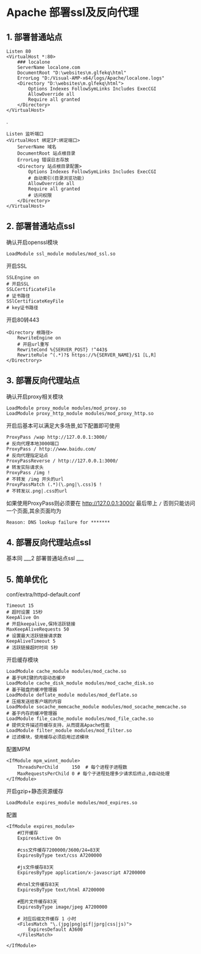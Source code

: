 # Apache 部署ssl及反向代理

## 1. 部署普通站点

	Listen 80
	<VirtualHost *:80>
	    ### localone
	    ServerName localone.com
	    DocumentRoot "D:\websites\m.glfekq\html"
	    ErrorLog "D:/Visual-AMP-x64/logs/Apache/localone.logs"
	    <Directory "D:\websites\m.glfekq\html">
	        Options Indexes FollowSymLinks Includes ExecCGI
	        AllowOverride all
	        Require all granted
	    </Directory>
	</VirtualHost>


.

	Listen 监听端口
	<VirtualHost 绑定IP:绑定端口>
	    ServerName 域名
	    DocumentRoot 站点根目录
	    ErrorLog 错误日志存放
	    <Directory 站点根目录配置>
	        Options Indexes FollowSymLinks Includes ExecCGI
			# 自动索引(目录浏览功能)
	        AllowOverride all
	        Require all granted
			# 访问权限
	    </Directory>
	</VirtualHost>

## 2. 部署普通站点ssl

确认开启openssl模块

	LoadModule ssl_module modules/mod_ssl.so

开启SSL

	SSLEngine on
	# 开启SSL
	SSLCertificateFile
	# 证书路径
	SSlCertificateKeyFile
	# key证书路径

开启80转443

	<Directory 根路径>
		RewriteEngine on
		# 开启url重写
		RewriteCond %{SERVER_POST} !^443$
		RewriteRule ^(.*)?$ https://%{SERVER_NAME}/$1 [L,R]
	</Directrory>
	
## 3. 部署反向代理站点

确认开启proxy相关模块

	LoadModule proxy_module modules/mod_proxy.so
	LoadModule proxy_http_module modules/mod_proxy_http.so

开启后基本可以满足大多场景,如下配置即可使用

	ProxyPass /wap http://127.0.0.1:3000/
	# 反向代理本地3000端口
	ProxyPass / http://www.baidu.com/
	# 反向代理指定站点
	ProxyPassReverse / http://127.0.0.1:3000/
	# 转发实际请求头
	ProxyPass /img !
	# 不转发 /img 开头的url
	ProxyPassMatch (.*)(\.png|\.css)$ !
	# 不转发以.png|.css的url

如果使用ProxyPass则必须要在 http://127.0.0.1:3000/ 最后带上 ``` / ``` 否则只能访问一个页面,其余页面均为

	Reason: DNS lookup failure for *******
	
## 4. 部署反向代理站点ssl

基本同 ___2 部署普通站点ssl ___

## 5. 简单优化

conf/extra/httpd-default.conf

	Timeout 15
	# 超时设置 15秒
	KeepAlive On
	# 开启keepalive,保持活跃链接
	MaxKeepAliveRequests 50
	# 设置最大活跃链接请求数
	KeepAliveTimeout 5
	# 活跃链接超时时间 5秒

开启缓存模块

	LoadModule cache_module modules/mod_cache.so
	# 基于URI键的内容动态缓冲
	LoadModule cache_disk_module modules/mod_cache_disk.so
	# 基于磁盘的缓冲管理器
	LoadModule deflate_module modules/mod_deflate.so
	# 压缩发送给客户端的内容
	LoadModule socache_memcache_module modules/mod_socache_memcache.so  
	# 基于内存的缓冲管理器
	LoadModule file_cache_module modules/mod_file_cache.so
	# 提供文件描述符缓存支持，从而提高Apache性能
	LoadModule filter_module modules/mod_filter.so 
	# 过滤模块，使用缓存必须启用过滤模块

配置MPM
	
	<IfModule mpm_winnt_module>
        ThreadsPerChild     150  # 每个进程子进程数
        MaxRequestsPerChild 0 # 每个子进程处理多少请求后终止,0自动处理
    </IfModule>

开启gzip+静态资源缓存

	LoadModule expires_module modules/mod_expires.so

配置

	<IfModule expires_module>
	    #打开缓存
	    ExpiresActive On 
	
	    #css文件缓存7200000/3600/24=83天
	    ExpiresByType text/css A7200000
	
	    #js文件缓存83天
	    ExpiresByType application/x-javascript A7200000
	
	    #html文件缓存83天
	    ExpiresByType text/html A7200000
	
	    #图片文件缓存83天
	    ExpiresByType image/jpeg A7200000

		# 对应后缀文件缓存 1 小时
		<FilesMatch "\.(jpg|png|gif|jprg|css|js)">
			ExpiresDefault A3600
		</FilesMatch>
	
	</IfModule>


